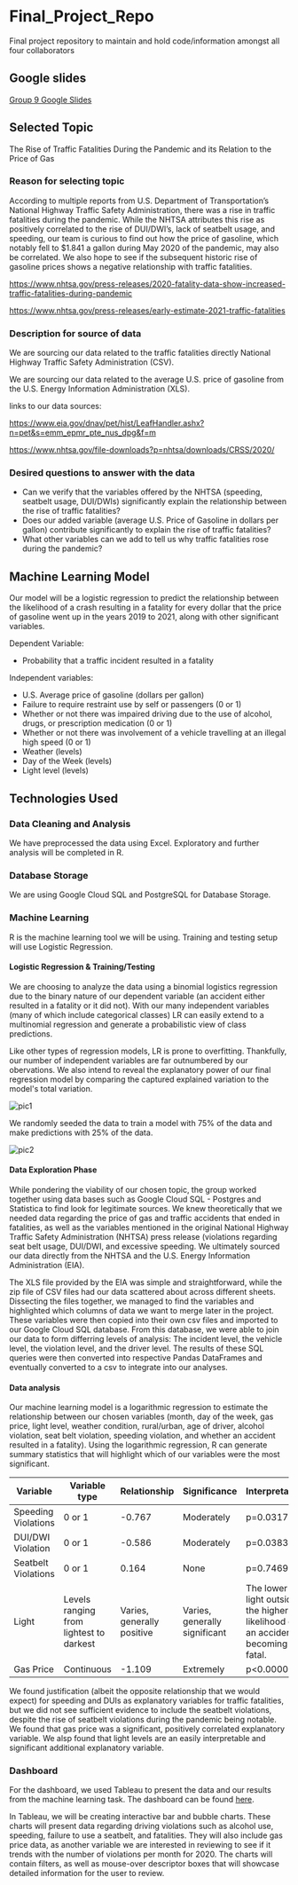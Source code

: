 # Final_Project_Repo
Final project repository to maintain and hold code/information amongst all four collaborators 

## Google slides
[Group 9 Google Slides](https://docs.google.com/presentation/d/1z85IFOMbi_5oYAHke_qazw_QyQq-UAIZADgRrmkzRlQ/edit#slide=id.p)

## Selected Topic 
The Rise of Traffic Fatalities During the Pandemic and its Relation to the Price of Gas


### Reason for selecting topic 
According to multiple reports from U.S. Department of Transportation’s National Highway Traffic Safety Administration, there was a rise in traffic fatalities during the pandemic. While the NHTSA attributes this rise as positively correlated to the rise of DUI/DWI’s, lack of seatbelt usage, and speeding, our team is curious to find out how the price of gasoline, which notably fell to $1.841 a gallon during May 2020 of the pandemic, may also be correlated. We also hope to see if the subsequent historic rise of gasoline prices shows a negative relationship with traffic fatalities.

https://www.nhtsa.gov/press-releases/2020-fatality-data-show-increased-traffic-fatalities-during-pandemic

https://www.nhtsa.gov/press-releases/early-estimate-2021-traffic-fatalities


### Description for source of data 

We are sourcing our data related to the traffic fatalities directly National Highway Traffic Safety Administration (CSV). 

We are sourcing our data related to the average U.S. price of gasoline from the U.S. Energy Information Administration (XLS).

links to our data sources:

https://www.eia.gov/dnav/pet/hist/LeafHandler.ashx?n=pet&s=emm_epmr_pte_nus_dpg&f=m

https://www.nhtsa.gov/file-downloads?p=nhtsa/downloads/CRSS/2020/


### Desired questions to answer with the data 

- Can we verify that the variables offered by the NHTSA (speeding, seatbelt usage, DUI/DWIs) significantly explain the relationship between the rise of traffic fatalities?
- Does our added variable (average U.S. Price of Gasoline in dollars per gallon) contribute significantly to explain the rise of traffic fatalities?
- What other variables can we add to tell us why traffic fatalities rose during the pandemic?

## Machine Learning Model

Our model will be a logistic regression to predict the relationship between the likelihood of a crash resulting in a fatality for every dollar that the price of gasoline went up in the years 2019 to 2021, along with other significant variables.

Dependent Variable: 
- Probability that a traffic incident resulted in a fatality

Independent variables:
- U.S. Average price of gasoline (dollars per gallon)
-	Failure to require restraint use by self or passengers (0 or 1)
-	Whether or not there was impaired driving due to the use of alcohol, drugs, or prescription medication (0 or 1)
-	Whether or not there was involvement of a vehicle travelling at an illegal high speed (0 or 1)
-	Weather (levels)
-	Day of the Week (levels)
-	Light level (levels)

## Technologies Used

### Data Cleaning and Analysis
We have preprocessed the data using Excel. Exploratory and further analysis will be completed in R.

### Database Storage
We are using Google Cloud SQL and PostgreSQL for Database Storage.

### Machine Learning
R is the machine learning tool we will be using. Training and testing setup will use Logistic Regression.

#### Logistic Regression & Training/Testing

We are choosing to analyze the data using a binomial logistics regression due to the binary nature of our dependent variable (an accident either resulted in a fatality or it did not). With our many independent variables (many of which include categorical classes) LR can easily extend to a multinomial regression and generate a probabilistic view of class predictions.

Like other types of regression models, LR is prone to overfitting. Thankfully, our number of independent variables are far outnumbered by our obervations. We also intend to reveal the explanatory power of our final regression model by comparing the captured explained variation to the model's total variation.

![pic1](https://github.com/clondon0792/Final_Project_Repo/blob/main/MachineLearningModel/week3_mlm_summstats.JPG?raw=true)


We randomly seeded the data to train a model with 75% of the data and make predictions with 25% of the data.

![pic2](https://github.com/clondon0792/Final_Project_Repo/blob/main/MachineLearningModel/week3_traintest_summstat.JPG?raw=true)

#### Data Exploration Phase 

While pondering the viability of our chosen topic, the group worked together using data bases such as Google Cloud SQL - Postgres and Statistica to find look for legitimate sources. We knew theoretically that we needed data regarding the price of gas and traffic accidents that ended in fatalities, as well as the variables mentioned in the original National Highway Traffic Safety Administration (NHTSA) press release (violations regarding seat belt usage, DUI/DWI, and excessive speeding. We ultimately sourced our data directly from the NHTSA and the U.S. Energy Information Administration (EIA).

The XLS file provided by the EIA was simple and straightforward, while the zip file of CSV files had our data scattered about across different sheets. Dissecting the files together, we managed to find the variables and highlighted which columns of data we want to merge later in the project. These variables were then copied into their own csv files and imported to our Google Cloud SQL database. From this database, we were able to join our data to form differring levels of analysis: The incident level, the vehicle level, the violation level, and the driver level. The results of these SQL queries were then converted into respective Pandas DataFrames and eventually converted to a csv to integrate into our analyses.

#### Data analysis

Our machine learning model is a logarithmic regression to estimate the relationship between our chosen variables (month, day of the week, gas price, light level, weather condition, rural/urban, age of driver, alcohol violation, seat belt violation, speeding violation, and whether an accident resulted in a fatality). Using the logarithmic regression, R can generate summary statistics that will highlight which of our variables were the most significant.


| Variable | Variable type | Relationship | Significance | Interpretation |
|----------|---------------|--------------|--------------|----------------|
Speeding Violations |0 or 1|-0.767|Moderately|p=0.0317|A speeding violation is moderate predictor of a fatality NOT occuring.|
|DUI/DWI Violation|0 or 1|-0.586|Moderately|p=0.0383|A DUI/DWI violation is moderate predictor of a fatality NOT occuring.|
|Seatbelt Violations|0 or 1|0.164|None |p=0.7469|Seatbelt violations are a positive but POOR predictor of fatalities.|
|Light|Levels ranging from lightest to darkest|Varies, generally positive|Varies, generally significant|The lower the light outside, the higher the likelihood of an accident becoming fatal.|
|Gas Price|Continuous|-1.109|Extremely|p<0.00001|The higher the price of gas, the lower the likelihood of an accident being fatal.|

We found justification (albeit the opposite relationship that we would expect) for speeding and DUIs as explanatory variables for traffic fatalities, but we did not see sufficient evidence to include the seatbelt violations, despite the rise of seatbelt violations during the pandemic being notable. We found that gas price was a significant, positively correlated explanatory variable. We alsp found that light levels are an easily interpretable and significant additional explanatory variable.


### Dashboard
For the dashboard, we used Tableau to present the data and our results from the machine learning task. The dashboard can be found [here](https://public.tableau.com/app/profile/nzahbihi/viz/DrivingViolationsandGasPricesduringtheCOVID19Pandemic2020/DrivingViolationsandGasPricesduringtheCOVID19Pandemic2020).

In Tableau, we will be creating interactive bar and bubble charts. These charts will present data regarding driving violations such as alcohol use, speeding, failure to use a seatbelt, and fatalities. They will also include gas price data, as another variable we are interested in reviewing to see if it trends with the number of violations per month for 2020. The charts will contain filters, as well as mouse-over descriptor boxes that will showcase detailed information for the user to review.
